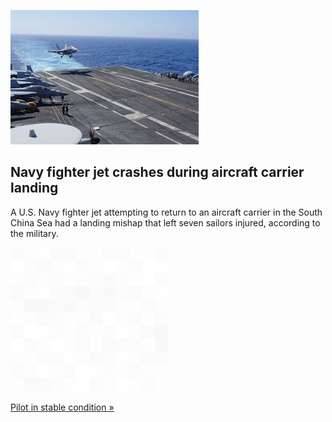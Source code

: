 
![Navy fighter jet crashes during aircraft carrier landing](./20220125115839.png)
## Navy fighter jet crashes during aircraft carrier landing

A U.S. Navy fighter jet attempting to return to an aircraft carrier in the South China Sea had a landing mishap that left seven sailors injured, according to the military.

![pic](../square_bg.png)

[Pilot in stable condition »](https://www.yahoo.com/gma/navy-fighter-jet-crashes-during-211400085.html)
